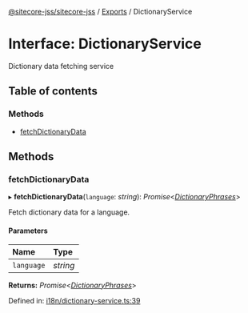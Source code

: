 [@sitecore-jss/sitecore-jss](../README.md) / [Exports](../modules.md) / DictionaryService

# Interface: DictionaryService

Dictionary data fetching service

## Table of contents

### Methods

- [fetchDictionaryData](dictionaryservice.md#fetchdictionarydata)

## Methods

### fetchDictionaryData

▸ **fetchDictionaryData**(`language`: *string*): *Promise*<[*DictionaryPhrases*](dictionaryphrases.md)\>

Fetch dictionary data for a language.

#### Parameters

| Name | Type |
| :------ | :------ |
| `language` | *string* |

**Returns:** *Promise*<[*DictionaryPhrases*](dictionaryphrases.md)\>

Defined in: [i18n/dictionary-service.ts:39](https://github.com/Sitecore/jss/blob/94a2bbf1/packages/sitecore-jss/src/i18n/dictionary-service.ts#L39)
